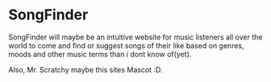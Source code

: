 # SongFinder
SongFinder will maybe be an intuitive website for music listeners all over the world to come and find or suggest songs of their like based on genres, moods and other music terms than i dont know of(yet).

Also, Mr. Scratchy maybe this sites Mascot :D.
